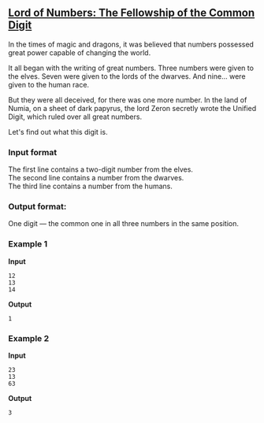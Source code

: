 ## [Lord of Numbers: The Fellowship of the Common Digit](../../../solutions/2.2/22_m.py)

In the times of magic and dragons, it was believed that numbers possessed great power capable of changing the world.

It all began with the writing of great numbers. Three numbers were given to the elves. Seven were given to the lords of the dwarves. And nine... were given to the human race.

But they were all deceived, for there was one more number. In the land of Numia, on a sheet of dark papyrus, the lord Zeron secretly wrote the Unified Digit, which ruled over all great numbers.

Let's find out what this digit is.

### Input format

The first line contains a two-digit number from the elves.  
The second line contains a number from the dwarves.  
The third line contains a number from the humans.

### Output format:

One digit — the common one in all three numbers in the same position.

### Example 1

**Input**
```plaintext
12
13
14
```

**Output**
```plaintext
1
```

### Example 2

**Input**
```plaintext
23
13
63
```

**Output**
```plaintext
3
```